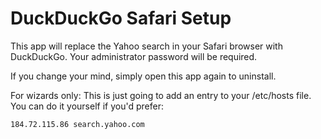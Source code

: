 DuckDuckGo Safari Setup
=======================

This app will replace the Yahoo search in your Safari browser with DuckDuckGo. Your administrator password will be required.
    
If you change your mind, simply open this app again to uninstall.

For wizards only: This is just going to add an entry to your
/etc/hosts file. You can do it yourself if you'd prefer:

    184.72.115.86 search.yahoo.com
